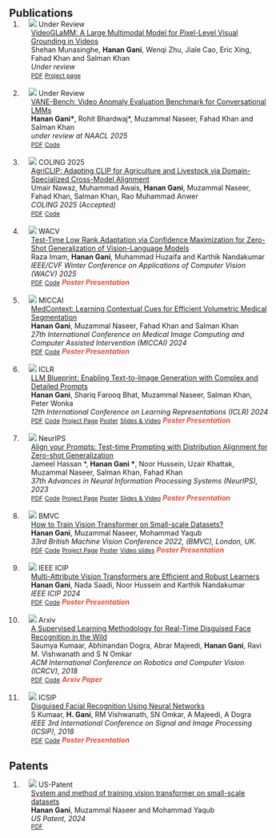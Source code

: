 <h2 id="publications" style="margin: 2px 0px -15px;">Publications</h2>

<div class="publications">
<ol class="bibliography">

<li>
<div class="pub-row">

  <div class="col-sm-3 abbr" style="position: relative;padding-right: 15px;padding-left: 15px;">
    <img src="assets/img/logo-videoglamm.png" class="teaser img-fluid z-depth-1">
    <abbr class="badge">Under Review</abbr>
  </div>

  <div class="col-sm-9" style="position: relative;width: 100%;padding-right: 15px;padding-left: 20px;">
    <div class="title"><a href="http://arxiv.org/abs/2411.04923">VideoGLaMM: A Large Multimodal Model for Pixel-Level Visual Grounding in Videos</a></div>
    <div class="author">Shehan Munasinghe, <strong>Hanan Gani</strong>, Wenqi Zhu, Jiale Cao, Eric Xing, Fahad Khan and Salman Khan</div>
    <div class="periodical"><em>Under review</em></div>
    <div class="links">
      <a href="http://arxiv.org/abs/2411.04923" class="btn btn-sm z-depth-0" role="button" target="_blank" style="font-size:12px;">PDF</a>
      <a href="https://mbzuai-oryx.github.io/VideoGLaMM/" class="btn btn-sm z-depth-0" role="button" target="_blank" style="font-size:12px;">Project page</a>
      <strong><i style="color:#e74d3c"></i></strong>
    </div>
  </div>
</div>
</li>

<br>

<li>
<div class="pub-row">

  <div class="col-sm-3 abbr" style="position: relative;padding-right: 15px;padding-left: 15px;">
    <img src="assets/img/Main_VANE-Bench-Flow_v7.png" class="teaser img-fluid z-depth-1">
    <abbr class="badge">Under Review</abbr>
  </div>

  <div class="col-sm-9" style="position: relative;width: 100%;padding-right: 15px;padding-left: 20px;">
    <div class="title"><a href="https://arxiv.org/abs/2402.17725">VANE-Bench: Video Anomaly Evaluation Benchmark for Conversational LMMs</a></div>
    <div class="author"><strong>Hanan Gani*</strong>, Rohit Bhardwaj*, Muzammal Naseer, Fahad Khan and Salman Khan</div>
    <div class="periodical"><em>under review at NAACL 2025</em></div>
    <div class="links">
      <a href="https://arxiv.org/abs/2406.10326" class="btn btn-sm z-depth-0" role="button" target="_blank" style="font-size:12px;">PDF</a>
      <a href="https://github.com/rohit901/VANE-Bench" class="btn btn-sm z-depth-0" role="button" target="_blank" style="font-size:12px;">Code</a>
      <strong><i style="color:#e74d3c"></i></strong>
    </div>
  </div>
</div>
</li>

<br>

<li>
<div class="pub-row">

  <div class="col-sm-3 abbr" style="position: relative;padding-right: 15px;padding-left: 15px;">
    <img src="assets/img/agriclip_coling.png" class="teaser img-fluid z-depth-1">
    <abbr class="badge">COLING 2025</abbr>
  </div>

  <div class="col-sm-9" style="position: relative;width: 100%;padding-right: 15px;padding-left: 20px;">
    <div class="title"><a href="https://arxiv.org/abs/2410.01407">AgriCLIP: Adapting CLIP for Agriculture and Livestock via Domain-Specialized Cross-Model Alignment</a></div>
    <div class="author">Umair Nawaz, Muhammad Awais, <strong>Hanan Gani</strong>, Muzammal Naseer, Fahad Khan, Salman Khan, Rao Muhammad Anwer</div>
    <div class="periodical"><em>COLING 2025 (Accepted)</em></div>
    <div class="links">
      <a href="https://arxiv.org/abs/2410.01407" class="btn btn-sm z-depth-0" role="button" target="_blank" style="font-size:12px;">PDF</a>
      <a href="https://github.com/umair1221/AgriCLIP/tree/main" class="btn btn-sm z-depth-0" role="button" target="_blank" style="font-size:12px;">Code</a>
      <strong><i style="color:#e74d3c"></i></strong>
    </div>
  </div>
</div>
</li>

<br>

<li>
<div class="pub-row">

  <div class="col-sm-3 abbr" style="position: relative;padding-right: 15px;padding-left: 15px;">
    <img src="assets/img/method_ttl.jpg" class="teaser img-fluid z-depth-1">
    <abbr class="badge">WACV</abbr>
  </div>

  <div class="col-sm-9" style="position: relative;width: 100%;padding-right: 15px;padding-left: 20px;">
    <div class="title"><a href="https://arxiv.org/abs/2407.15913">Test-Time Low Rank Adaptation via Confidence Maximization for Zero-Shot Generalization of Vision-Language Models</a></div>
    <div class="author">Raza Imam, <strong>Hanan Gani</strong>, Muhammad Huzaifa and Karthik Nandakumar</div>
    <div class="periodical"><em>IEEE/CVF Winter Conference on Applications of Computer Vision (WACV) 2025</em></div>
    <div class="links">
      <a href="https://arxiv.org/abs/2407.15913" class="btn btn-sm z-depth-0" role="button" target="_blank" style="font-size:12px;">PDF</a>
      <a href="https://github.com/Razaimam45/TTL-Test-Time-Low-Rank-Adaptation" class="btn btn-sm z-depth-0" role="button" target="_blank" style="font-size:12px;">Code</a>
      <strong><i style="color:#e74d3c">Poster Presentation</i></strong>
    </div>
  </div>
</div>
</li>

<br>

<li>
<div class="pub-row">

  <div class="col-sm-3 abbr" style="position: relative;padding-right: 15px;padding-left: 15px;">
    <img src="assets/img/3dmsr_main_diagram.png" class="teaser img-fluid z-depth-1">
    <abbr class="badge">MICCAI</abbr>
  </div>

  <div class="col-sm-9" style="position: relative;width: 100%;padding-right: 15px;padding-left: 20px;">
    <div class="title"><a href="https://arxiv.org/abs/2402.17725">MedContext: Learning Contextual Cues for Efficient Volumetric Medical Segmentation</a></div>
    <div class="author"><strong>Hanan Gani</strong>, Muzammal Naseer, Fahad Khan and Salman Khan</div>
    <div class="periodical"><em>27th International Conference on Medical Image Computing and Computer Assisted Intervention (MICCAI) 2024</em></div>
    <div class="links">
      <a href="https://arxiv.org/pdf/2402.17725" class="btn btn-sm z-depth-0" role="button" target="_blank" style="font-size:12px;">PDF</a>
      <a href="https://github.com/hananshafi/medcontext" class="btn btn-sm z-depth-0" role="button" target="_blank" style="font-size:12px;">Code</a>
      <strong><i style="color:#e74d3c">Poster Presentation</i></strong>
    </div>
  </div>
</div>
</li>

<br>

<li>
<div class="pub-row">

  <div class="col-sm-3 abbr" style="position: relative;padding-right: 15px;padding-left: 15px;">
    <img src="assets/img/iclr_main_figure_arxiv.png" class="teaser img-fluid z-depth-1">
    <abbr class="badge">ICLR</abbr>
  </div>

  <div class="col-sm-9" style="position: relative;width: 100%;padding-right: 15px;padding-left: 20px;">
    <div class="title"><a href="https://arxiv.org/abs/2310.10640">LLM Blueprint: Enabling Text-to-Image Generation with Complex and Detailed Prompts </a></div>
    <div class="author"><strong>Hanan Gani</strong>, Shariq Farooq Bhat, Muzammal Naseer, Salman Khan, Peter Wonka</div>
    <div class="periodical"><em>12th International Conference on Learning Representations (ICLR) 2024</em></div>
    <div class="links">
      <a href="https://arxiv.org/abs/2310.10640" class="btn btn-sm z-depth-0" role="button" target="_blank" style="font-size:12px;">PDF</a>
      <a href="https://github.com/hananshafi/llmblueprint/tree/main" class="btn btn-sm z-depth-0" role="button" target="_blank" style="font-size:12px;">Code</a>
      <a href="https://hananshafi.github.io/llm-blueprint/" class="btn btn-sm z-depth-0" role="button" target="_blank" style="font-size:12px;">Project Page</a>
      <a href="https://iclr.cc/media/PosterPDFs/ICLR%202024/17895.png?t=1712475019.5436091" class="btn btn-sm z-depth-0" role="button" target="_blank" style="font-size:12px;">Poster</a>
      <a href="https://iclr.cc/media/iclr-2024/Slides/17895_UdDSF8r.pdf" class="btn btn-sm z-depth-0" role="button" target="_blank" style="font-size:12px;">Slides & Video</a>
      <strong><i style="color:#e74d3c">Poster Presentation</i></strong>
    </div>
  </div>
</div>
</li>

<br>

<li>
<div class="pub-row">

  <div class="col-sm-3 abbr" style="position: relative;padding-right: 15px;padding-left: 15px;">
    <img src="assets/img/conceptDiagram.jpg" class="teaser img-fluid z-depth-1">
    <abbr class="badge">NeurIPS</abbr>
  </div>

  <div class="col-sm-9" style="position: relative;width: 100%;padding-right: 15px;padding-left: 20px;">
    <div class="title"><a href="https://arxiv.org/abs/2311.01459">Align your Prompts: Test-time Prompting with Distribution Alignment for Zero-shot Generalization</a></div>
    <div class="author">Jameel Hassan *, <strong>Hanan Gani *</strong>, Noor Hussein, Uzair Khattak, Muzammal Naseer, Salman Khan, Fahad Khan</div>
    <div class="periodical"><em>37th Advances in Neural Information Processing Systems (NeurIPS), 2023</em></div>
    <div class="links">
      <a href="https://arxiv.org/abs/2311.01459" class="btn btn-sm z-depth-0" role="button" target="_blank" style="font-size:12px;">PDF</a>
      <a href="https://github.com/jameelhassan/PromptAlign" class="btn btn-sm z-depth-0" role="button" target="_blank" style="font-size:12px;">Code</a>
      <a href="https://jameelhassan.github.io/promptalign/" class="btn btn-sm z-depth-0" role="button" target="_blank" style="font-size:12px;">Project Page</a>
      <a href="https://neurips.cc/media/PosterPDFs/NeurIPS%202023/72406.png?t=1701518650.4223518" class="btn btn-sm z-depth-0" role="button" target="_blank" style="font-size:12px;">Poster</a>
      <a href="https://neurips.cc/virtual/2023/poster/72406" class="btn btn-sm z-depth-0" role="button" target="_blank" style="font-size:12px;">Slides & Video</a>
      <strong><i style="color:#e74d3c">Poster Presentation</i></strong>
    </div>
  </div>
</div>
</li>

<br>

<li>
<div class="pub-row">

  <div class="col-sm-3 abbr" style="position: relative;padding-right: 15px;padding-left: 15px;">
    <img src="assets/img/final_main_figure (1).png" class="teaser img-fluid z-depth-1">
    <abbr class="badge">BMVC</abbr>
  </div>

  <div class="col-sm-9" style="position: relative;width: 100%;padding-right: 15px;padding-left: 20px;">
    <div class="title"><a href="https://arxiv.org/abs/2210.07240">How to Train Vision Transformer on Small-scale Datasets?</a></div>
    <div class="author"><strong>Hanan Gani</strong>, Muzammal Naseer, Mohammad Yaqub</div>
    <div class="periodical"><em>33rd British Machine Vision Conference 2022, (BMVC), London, UK.</em></div>
    <div class="links">
      <a href="https://bmvc2022.mpi-inf.mpg.de/0731.pdf" class="btn btn-sm z-depth-0" role="button" target="_blank" style="font-size:12px;">PDF</a>
      <a href="https://github.com/hananshafi/vits-for-small-scale-datasets" class="btn btn-sm z-depth-0" role="button" target="_blank" style="font-size:12px;">Code</a>
      <a href="https://bmvc2022.mpi-inf.mpg.de/731/" class="btn btn-sm z-depth-0" role="button" target="_blank" style="font-size:12px;">Project Page</a>
      <a href="https://bmvc2022.mpi-inf.mpg.de/0731_poster.pdf" class="btn btn-sm z-depth-0" role="button" target="_blank" style="font-size:12px;">Poster</a>
      <a href="https://bmvc2022.mpi-inf.mpg.de/0731_video.mp4" class="btn btn-sm z-depth-0" role="button" target="_blank" style="font-size:12px;">Video slides</a>
      <strong><i style="color:#e74d3c">Poster Presentation</i></strong>
    </div>
  </div>
</div>
</li>


<br>

<li>
<div class="pub-row">

  <div class="col-sm-3 abbr" style="position: relative;padding-right: 15px;padding-left: 15px;">
    <img src="assets/img/main_diagram_final.png" class="teaser img-fluid z-depth-1">
    <abbr class="badge">IEEE ICIP</abbr>
  </div>

  <div class="col-sm-9" style="position: relative;width: 100%;padding-right: 15px;padding-left: 20px;">
    <div class="title"><a href="https://arxiv.org/abs/2402.08070">Multi-Attribute Vision Transformers are Efficient and Robust Learners</a></div>
    <div class="author"><strong>Hanan Gani</strong>, Nada Saadi, Noor Hussein and Karthik Nandakumar</div>
    <div class="periodical"><em>IEEE ICIP 2024</em></div>
    <div class="links">
      <a href="https://arxiv.org/abs/2402.08070.pdf" class="btn btn-sm z-depth-0" role="button" target="_blank" style="font-size:12px;">PDF</a>
      <a href="https://github.com/hananshafi/MTL-ViT" class="btn btn-sm z-depth-0" role="button" target="_blank" style="font-size:12px;">Code</a>
      <strong><i style="color:#e74d3c">Poster Presentation</i></strong>
    </div>
  </div>
</div>
</li>
  
<br>
 
  
<li>
<div class="pub-row">

  <div class="col-sm-3 abbr" style="position: relative;padding-right: 15px;padding-left: 15px;">
    <img src="assets/img/disguised_1.jpg" class="teaser img-fluid z-depth-1">
    <abbr class="badge">Arxiv</abbr>
  </div>

  <div class="col-sm-9" style="position: relative;width: 100%;padding-right: 15px;padding-left: 20px;">
    <div class="title"><a href="https://arxiv.org/abs/1809.02875">A Supervised Learning Methodology for Real-Time Disguised Face Recognition in the Wild</a></div>
    <div class="author">Saumya Kumaar, Abhinandan Dogra, Abrar Majeedi, <strong>Hanan Gani</strong>, Ravi M. Vishwanath and S N Omkar</div>
    <div class="periodical"><em>ACM International Conference on Robotics and Computer Vision (ICRCV), 2018</em></div>
    <div class="links">
      <a href="https://arxiv.org/pdf/1809.02875.pdf" class="btn btn-sm z-depth-0" role="button" target="_blank" style="font-size:12px;">PDF</a>
      <a href="https://github.com/hananshafi/disguised-facial-recog" class="btn btn-sm z-depth-0" role="button" target="_blank" style="font-size:12px;">Code</a>
      <strong><i style="color:#e74d3c">Arxiv Paper</i></strong>
    </div>
  </div>
</div>
</li>
  
<br>
 
<li>
<div class="pub-row">

  <div class="col-sm-3 abbr" style="position: relative;padding-right: 15px;padding-left: 15px;">
    <img src="assets/img/disguised_2.jpg" class="teaser img-fluid z-depth-1">
    <abbr class="badge">ICSIP</abbr>
  </div>

  <div class="col-sm-9" style="position: relative;width: 100%;padding-right: 15px;padding-left: 20px;">
    <div class="title"><a href="https://ieeexplore.ieee.org/abstract/document/8600440">Disguised Facial Recognition Using Neural Networks</a></div>
    <div class="author">S Kumaar, <strong>H. Gani</strong>, RM Vishwanath, SN Omkar, A Majeedi, A Dogra</div>
    <div class="periodical"><em>IEEE 3rd International Conference on Signal and Image Processing (ICSIP), 2018</em></div>
    <div class="links">
      <a href="https://ieeexplore.ieee.org/abstract/document/8600440" class="btn btn-sm z-depth-0" role="button" target="_blank" style="font-size:12px;">PDF</a>
      <a href="https://github.com/hananshafi/disguised-facial-recog" class="btn btn-sm z-depth-0" role="button" target="_blank" style="font-size:12px;">Code</a>
      <strong><i style="color:#e74d3c">Poster Presentation</i></strong>
    </div>
  </div>
</div>
</li>
<br>
  
</ol>
</div>



<h2 id="publications" style="margin: 2px 0px 5px;">Patents</h2>

<div class="publications">
  <ol class="bibliography">
    <li>
      <div class="pub-row row"> <!-- Added row class -->
        <div class="col-sm-3 abbr" style="position: relative;padding-right: 15px;padding-left: 15px;">
          <img src="assets/files/patent_github.png" class="teaser img-fluid z-depth-1">
          <abbr class="badge">US-Patent</abbr>
        </div>
        <div class="col-sm-9" style="position: relative;width: 100%;padding-right: 15px;padding-left: 20px;">
          <div class="title">
            <a href="https://arxiv.org/abs/1809.02875">System and method of training vision transformer on small-scale datasets</a>
          </div>
          <div class="author"><strong>Hanan Gani</strong>, Muzammal Naseer and Mohammad Yaqub</div>
          <div class="periodical"><em>US Patent, 2024</em></div>
          <div class="links">
            <a href="https://patents.google.com/patent/US20240212330A1/en" class="btn btn-sm z-depth-0" role="button" target="_blank" style="font-size:12px;">PDF</a>
          </div>
        </div>
      </div>
    </li>
  </ol>
</div>

